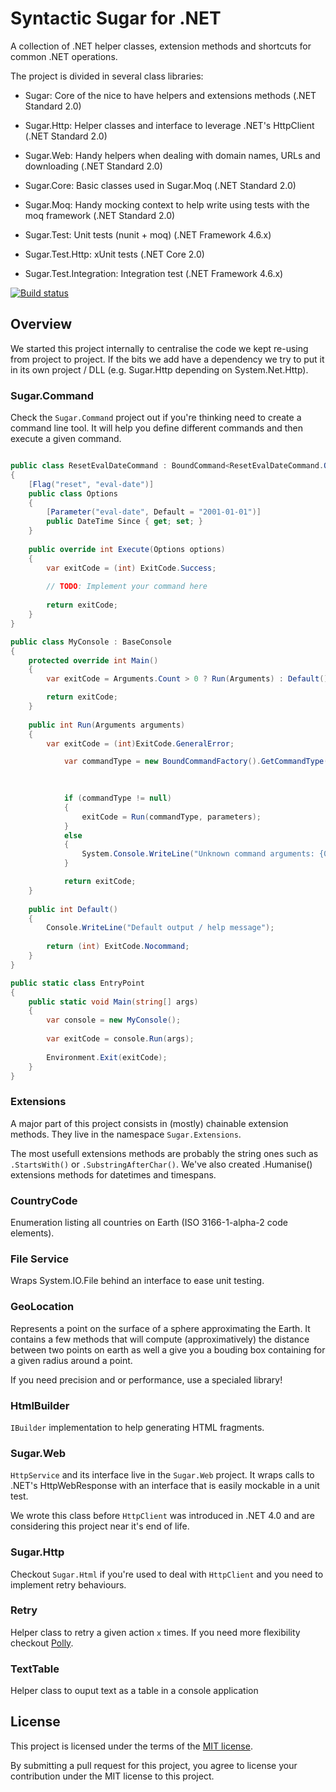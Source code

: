 # Syntactic Sugar for .NET

A collection of .NET helper classes, extension methods and shortcuts for common .NET operations.

The project is divided in several class libraries:

- Sugar: Core of the nice to have helpers and extensions methods (.NET Standard 2.0)
- Sugar.Http: Helper classes and interface to leverage .NET's HttpClient (.NET Standard 2.0)
- Sugar.Web: Handy helpers when dealing with domain names, URLs and downloading (.NET Standard 2.0)
- Sugar.Core: Basic classes used in Sugar.Moq (.NET Standard 2.0)
- Sugar.Moq: Handy mocking context to help write using tests with the moq framework (.NET Standard 2.0)

- Sugar.Test: Unit tests (nunit + moq) (.NET Framework 4.6.x)
- Sugar.Test.Http: xUnit tests (.NET Core 2.0)
- Sugar.Test.Integration: Integration test (.NET Framework 4.6.x)


[![Build status](https://ci.appveyor.com/api/projects/status/py4kl09udd0t7egy/branch/master?svg=true)](https://ci.appveyor.com/project/bounav/sugar/branch/master)

## Overview

We started this project internally to centralise the code we kept re-using from project to project. If the bits we add have a dependency we try to put it in its own project / DLL (e.g. Sugar.Http depending on System.Net.Http).

### Sugar.Command

Check the `Sugar.Command` project out if you're thinking need to create a command line tool. It will help you define different commands and then execute a given command.

```csharp

public class ResetEvalDateCommand : BoundCommand<ResetEvalDateCommand.Options> 
{
    [Flag("reset", "eval-date")]
    public class Options
    {
        [Parameter("eval-date", Default = "2001-01-01")]
        public DateTime Since { get; set; }
    }
    
    public override int Execute(Options options)
    {
        var exitCode = (int) ExitCode.Success;
    
        // TODO: Implement your command here
        
        return exitCode;
    }
}

public class MyConsole : BaseConsole
{
    protected override int Main()
    {
        var exitCode = Arguments.Count > 0 ? Run(Arguments) : Default();

        return exitCode;
    }
    
    public int Run(Arguments arguments)
    {
        var exitCode = (int)ExitCode.GeneralError;

            var commandType = new BoundCommandFactory().GetCommandType(parameters, () => GetType().Assembly.GetTypes()
                                                                                                  .Where(type => type.Namespace != null && type.Namespace.StartsWith("My.Namespace.Commands"))
                                                                                                  .Where(type => type.Name == "Options"));

            if (commandType != null)
            {
                exitCode = Run(commandType, parameters);
            }
            else
            {
                System.Console.WriteLine("Unknown command arguments: {0}", Arguments);
            }

            return exitCode;
    }
    
    public int Default()
    {
        Console.WriteLine("Default output / help message");
        
        return (int) ExitCode.Nocommand;
    }
}

public static class EntryPoint
{
    public static void Main(string[] args)
    {
        var console = new MyConsole();
        
        var exitCode = console.Run(args);
        
        Environment.Exit(exitCode);
    }
}

```

### Extensions

A major part of this project consists in (mostly) chainable extension methods. They live in the namespace `Sugar.Extensions`.

The most usefull extensions methods are probably the string ones such as `.StartsWith()` or `.SubstringAfterChar()`. We've also created .Humanise() extensions methods for datetimes and timespans.

### CountryCode

Enumeration listing all countries on Earth (ISO 3166-1-alpha-2 code elements).

### File Service

Wraps System.IO.File behind an interface to ease unit testing.

### GeoLocation

Represents a point on the surface of a sphere approximating the Earth. It contains a few methods that will compute (approximatively) the distance between two points on earth as well a give you a bouding box containing for a given radius around a point.

If you need precision and or performance, use a specialed library!

### HtmlBuilder

`IBuilder` implementation to help generating HTML fragments.

### Sugar.Web

`HttpService` and its interface live in the `Sugar.Web` project. It wraps calls to .NET's HttpWebResponse with an interface that is easily mockable in a unit test.

We wrote this class before `HttpClient` was introduced in .NET 4.0 and are considering this project near it's end of life.

### Sugar.Http

Checkout `Sugar.Html` if you're used to deal with `HttpClient` and you need to implement retry behaviours.

### Retry

Helper class to retry a given action `x` times. If you need more flexibility checkout [Polly](https://github.com/App-vNext/Polly).

### TextTable

Helper class to ouput text as a table in a console application

## License

This project is licensed under the terms of the [MIT license](https://github.com/comsechq/sugar/blob/master/LICENSE.txt). 

By submitting a pull request for this project, you agree to license your contribution under the MIT license to this project.
